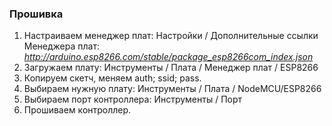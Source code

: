 ### Прошивка

1. Настраиваем менеджер плат: Настройки / Дополнительные ссылки Менеджера плат: *http://arduino.esp8266.com/stable/package_esp8266com_index.json*
2. Загружаем плату: Инструменты / Плата / Менеджер плат /  ESP8266
3. Копируем скетч, меняем auth; ssid; pass.
4. Выбираем нужную плату: Инструменты / Плата / NodeMCU/ESP8266
5. Выбираем порт контроллера: Инструменты / Порт
6. Прошиваем контроллер.
